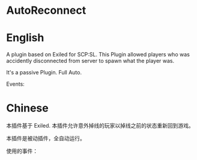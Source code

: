 # AutoReconnect

# English

A plugin based on Exiled for SCP:SL. This Plugin allowed players who was accidently disconnected from server to spawn what the player was.

It's a passive Plugin. Full Auto.

Events:

<WaitingForPlayers>
<Verified>
<Roundstarted>
<Left>


# Chinese

本插件基于 Exiled. 本插件允许意外掉线的玩家以掉线之前的状态重新回到游戏。

本插件是被动插件，全自动运行。

使用的事件：

<WaitingForPlayers>
<Verified>
<Roundstarted>
<Left>


